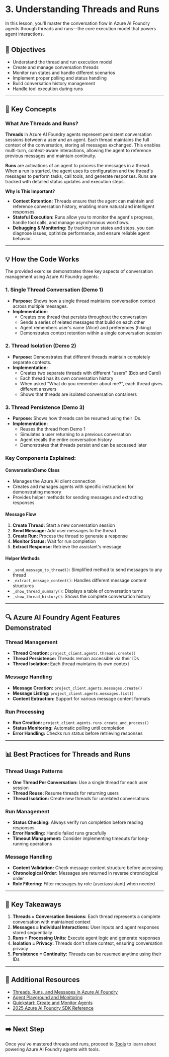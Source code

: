 # 3. Understanding Threads and Runs

In this lesson, you'll master the conversation flow in Azure AI Foundry agents through threads and runs—the core execution model that powers agent interactions.

## 🎯 Objectives

- Understand the thread and run execution model
- Create and manage conversation threads
- Monitor run states and handle different scenarios
- Implement proper polling and status handling
- Build conversation history management
- Handle tool execution during runs

---

## 🧠 Key Concepts

### What Are Threads and Runs?

**Threads** in Azure AI Foundry agents represent persistent conversation sessions between a user and an agent. Each thread maintains the full context of the conversation, storing all messages exchanged. This enables multi-turn, context-aware interactions, allowing the agent to reference previous messages and maintain continuity.

**Runs** are activations of an agent to process the messages in a thread. When a run is started, the agent uses its configuration and the thread's messages to perform tasks, call tools, and generate responses. Runs are tracked with detailed status updates and execution steps.

**Why Is This Important?**

- **Context Retention:** Threads ensure that the agent can maintain and reference conversation history, enabling more natural and intelligent responses.
- **Stateful Execution:** Runs allow you to monitor the agent's progress, handle tool calls, and manage asynchronous workflows.
- **Debugging & Monitoring:** By tracking run states and steps, you can diagnose issues, optimize performance, and ensure reliable agent behavior.

---

## 💡 How the Code Works

The provided exercise demonstrates three key aspects of conversation management using Azure AI Foundry agents:

### 1. Single Thread Conversation (Demo 1)

- **Purpose:** Shows how a single thread maintains conversation context across multiple messages.
- **Implementation:** 
  - Creates one thread that persists throughout the conversation
  - Sends a series of related messages that build on each other
  - Agent remembers user's name (Alice) and preferences (hiking)
  - Demonstrates context retention within a single conversation session

### 2. Thread Isolation (Demo 2)

- **Purpose:** Demonstrates that different threads maintain completely separate contexts.
- **Implementation:**
  - Creates two separate threads with different "users" (Bob and Carol)
  - Each thread has its own conversation history
  - When asked "What do you remember about me?", each thread gives different answers
  - Shows that threads are isolated conversation containers

### 3. Thread Persistence (Demo 3)

- **Purpose:** Shows how threads can be resumed using their IDs.
- **Implementation:**
  - Reuses the thread from Demo 1
  - Simulates a user returning to a previous conversation
  - Agent recalls the entire conversation history
  - Demonstrates that threads persist and can be accessed later

### Key Components Explained:

#### ConversationDemo Class
- Manages the Azure AI client connection
- Creates and manages agents with specific instructions for demonstrating memory
- Provides helper methods for sending messages and extracting responses

#### Message Flow
1. **Create Thread:** Start a new conversation session
2. **Send Message:** Add user messages to the thread
3. **Create Run:** Process the thread to generate a response
4. **Monitor Status:** Wait for run completion
5. **Extract Response:** Retrieve the assistant's message

#### Helper Methods
- `_send_message_to_thread()`: Simplified method to send messages to any thread
- `_extract_message_content()`: Handles different message content structures
- `_show_thread_summary()`: Displays a table of conversation turns
- `_show_thread_history()`: Shows the complete conversation history

---

## 🔍 Azure AI Foundry Agent Features Demonstrated

### Thread Management
- **Thread Creation:** `project_client.agents.threads.create()`
- **Thread Persistence:** Threads remain accessible via their IDs
- **Thread Isolation:** Each thread maintains its own context

### Message Handling
- **Message Creation:** `project_client.agents.messages.create()`
- **Message Listing:** `project_client.agents.messages.list()`
- **Content Extraction:** Support for various message content formats

### Run Processing
- **Run Creation:** `project_client.agents.runs.create_and_process()`
- **Status Monitoring:** Automatic polling until completion
- **Error Handling:** Checks run status before retrieving responses

---

## 📊 Best Practices for Threads and Runs

### Thread Usage Patterns
- **One Thread Per Conversation:** Use a single thread for each user session
- **Thread Reuse:** Resume threads for returning users
- **Thread Isolation:** Create new threads for unrelated conversations

### Run Management
- **Status Checking:** Always verify run completion before reading responses
- **Error Handling:** Handle failed runs gracefully
- **Timeout Management:** Consider implementing timeouts for long-running operations

### Message Handling
- **Content Validation:** Check message content structure before accessing
- **Chronological Order:** Messages are returned in reverse chronological order
- **Role Filtering:** Filter messages by role (user/assistant) when needed

---

## 🎯 Key Takeaways

1. **Threads = Conversation Sessions:** Each thread represents a complete conversation with maintained context
2. **Messages = Individual Interactions:** User inputs and agent responses stored sequentially
3. **Runs = Processing Units:** Execute agent logic and generate responses
4. **Isolation = Privacy:** Threads don't share context, ensuring conversation privacy
5. **Persistence = Continuity:** Threads can be resumed anytime using their IDs

---

## 📖 Additional Resources

- [Threads, Runs, and Messages in Azure AI Foundry](https://learn.microsoft.com/en-us/azure/ai-foundry/agents/concepts/threads-runs-messages)
- [Agent Playground and Monitoring](https://learn.microsoft.com/en-us/azure/ai-foundry/how-to/develop/vs-code-agents#explore-threads)
- [Quickstart: Create and Monitor Agents](https://learn.microsoft.com/en-us/azure/ai-foundry/agents/quickstart#configure-and-run-an-agent)
- [2025 Azure AI Foundry SDK Reference](https://learn.microsoft.com/en-us/python/api/overview/azure/ai-projects-readme)

---

## ➡️ Next Step

Once you've mastered threads and runs, proceed to [Tools](../02-tools/README.md) to learn about powering Azure AI Foundry agents with tools.
